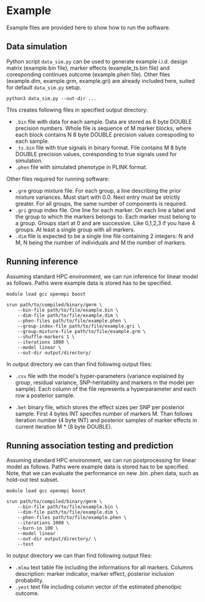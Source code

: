 # Example
Example files are provided here to show how to run the software. 

## Data simulation
Python script ```data_sim.py``` can be used to generate example i.i.d. design matrix (example.bin file), marker effects (example_ts.bin file) and coresponding continues outcome (example.phen file). Other files (example.dim, example.grm, example.gri) are already included here, suited for default ```data_sim.py``` setup. 

```
python3 data_sim.py --out-dir ...
```

This creates following files in specified output directory:
 - ``.bin`` file with data for each sample. Data are stored as 8 byte DOUBLE precision numbers. Whole file is sequence of M marker blocks, where each block contains N 8 byte DOUBLE precision values corespoding to each sample.
 - ``_ts.bin`` file with true signals in binary format. File contains M 8 byte DOUBLE precision values, coresponding to true signals used for simulation.
 - ``.phen`` file with simulated phenotype in PLINK format.

Other files required for running software:
 - ``.grm`` group mixture file. For each group, a line describing the prior
mixture variances. Must start with 0.0. Next entry must be strictly greater. For all groups, the same number of components is required.
 - ``.gri`` group index file. One line for each marker. On each line a label
and the group to which the markers belongs to. Each marker must
belong to a group. Groups start at 0 and are successive. Like 0,1,2,3 if
you have 4 groups. At least a single group with all markers.
 - ``.dim`` file is expected to be a single line file containing 2 integers: N and M, N being the number of individuals and M the number of markers.

## Running inference
Assuming standard HPC environment, we can run inference for linear model as follows. Paths were example data is stored has to be specified.
```
module load gcc openmpi boost

srun path/to/compiled/binary/gmrm \
    --bin-file path/to/file/example.bin \
    --dim-file path/to/file/example.dim \
    --phen-files path/to/file/example.phen \
    --group-index-file path/to/file/example.gri \
    --group-mixture-file path/to/file/example.grm \
    --shuffle-markers 1 \
    --iterations 1000 \
    --model linear \
    --out-dir output/directory/
```

In output directory we can than find following output files:

- ``.csv`` file with the model's hyper-parameters (variance explained by group, residual variance, SNP-heritability and markers in the model per sample). Each column of the file represents a hyperparameter and each row a posterior sample.

- ``.bet`` binary file, which stores the effect sizes per SNP per posterior sample. First 4 bytes INT specifes number of markers M. Than follows iteration number (4 byte INT) and posterior samples of marker effects in current iteration M * (8 byte DOUBLE).

## Running association testing and prediction
Assuming standard HPC environment, we can run postprocessing for linear model as follows. Paths were example data is stored has to be specified. Note, that we can evaluate the performance on new .bin .phen data, such as hold-out test subset.
```
module load gcc openmpi boost

srun path/to/compiled/binary/gmrm \
    --bin-file path/to/file/example.bin \
    --dim-file path/to/file/example.dim \
    --phen-files path/to/file/example.phen \
    --iterations 1000 \
    --burn-in 100 \
    --model linear
    --out-dir output/directory/ \
    --test
```

In output directory we can than find following output files:

- ``.mlma`` text table file including the informations for all markers. Columns description: marker indicator, marker effect, posterior inclusion probability.
- ``.yest`` text file including column vector of the estimated phenotipic outcome.